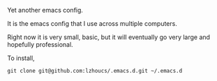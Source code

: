 Yet another emacs config.

It is the emacs config that I use across multiple computers.

Right now it is very small, basic, but it will eventually go very large and hopefully professional.

To install,
```
git clone git@github.com:lzhoucs/.emacs.d.git ~/.emacs.d
```